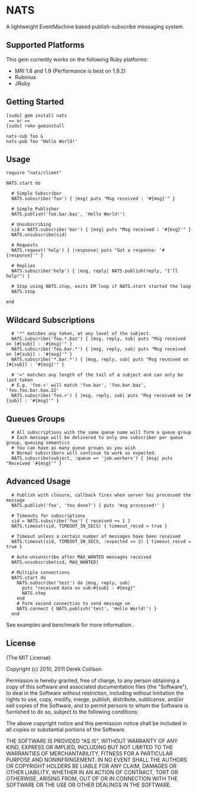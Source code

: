 # NATS

A lightweight EventMachine based publish-subscribe messaging system.

## Supported Platforms

This gem currently works on the following Ruby platforms:

- MRI 1.8 and 1.9 (Performance is best on 1.9.2)
- Rubinius
- JRuby

## Getting Started

    [sudo] gem install nats
     == or ==
    [sudo] rake geminstall

    nats-sub foo &
    nats-pub foo "Hello World!'

## Usage

    require "nats/client"

    NATS.start do

      # Simple Subscriber
      NATS.subscribe('foo') { |msg| puts "Msg received : '#{msg}'" }

      # Simple Publisher
      NATS.publish('foo.bar.baz', 'Hello World!')

      # Unsubscribing
      sid = NATS.subscribe('bar') { |msg| puts "Msg received : '#{msg}'" }
      NATS.unsubscribe(sid)

      # Requests
      NATS.request('help') { |response| puts "Got a response: '#{response}'" }

      # Replies
      NATS.subscribe('help') { |msg, reply| NATS.publish(reply, "I'll help!") }

      # Stop using NATS.stop, exits EM loop if NATS.start started the loop
      NATS.stop

    end

## Wildcard Subscriptions

      # '*" matches any token, at any level of the subject.
      NATS.subscribe('foo.*.baz') { |msg, reply, sub| puts "Msg received on [#{sub}] : '#{msg}'" }
      NATS.subscribe('foo.bar.*') { |msg, reply, sub| puts "Msg received on [#{sub}] : '#{msg}'" }
      NATS.subscribe('*.bar.*') { |msg, reply, sub| puts "Msg received on [#{sub}] : '#{msg}'" }

      # '>" matches any length of the tail of a subject and can only be last token
      # E.g. 'foo.>' will match 'foo.bar', 'foo.bar.baz', 'foo.foo.bar.bax.22'
      NATS.subscribe('foo.>') { |msg, reply, sub| puts "Msg received on [#{sub}] : '#{msg}'" }

## Queues Groups

      # All subscriptions with the same queue name will form a queue group
      # Each message will be delivered to only one subscriber per queue group, queuing semantics
      # You can have as many queue groups as you wish
      # Normal subscribers will continue to work as expected.
      NATS.subscribe(subject, :queue => 'job.workers') { |msg| puts "Received '#{msg}'" }

## Advanced Usage

      # Publish with closure, callback fires when server has processed the message
      NATS.publish('foo', 'You done?') { puts 'msg processed!' }

      # Timeouts for subscriptions
      sid = NATS.subscribe('foo') { received += 1 }
      NATS.timeout(sid, TIMEOUT_IN_SECS) { timeout_recvd = true }

      # Timeout unless a certain number of messages have been received
      NATS.timeout(sid, TIMEOUT_IN_SECS, :expected => 2) { timeout_recvd = true }

      # Auto-unsunscribe after MAX_WANTED messages received
      NATS.unsubscribe(sid, MAX_WANTED)

      # Multiple connections
      NATS.start do
        NATS.subscribe('test') do |msg, reply, sub|
          puts "received data on sub:#{sub} - #{msg}"
          NATS.stop
        end
        # Form second connection to send message on
        NATS.connect { NATS.publish('test', 'Hello World!') }
      end
      
See examples and benchmark for more information..

## License

(The MIT License)

Copyright (c) 2010, 2011 Derek Collison

Permission is hereby granted, free of charge, to any person obtaining a copy
of this software and associated documentation files (the "Software"), to
deal in the Software without restriction, including without limitation the
rights to use, copy, modify, merge, publish, distribute, sublicense, and/or
sell copies of the Software, and to permit persons to whom the Software is
furnished to do so, subject to the following conditions:

The above copyright notice and this permission notice shall be included in
all copies or substantial portions of the Software.

THE SOFTWARE IS PROVIDED "AS IS", WITHOUT WARRANTY OF ANY KIND, EXPRESS OR
IMPLIED, INCLUDING BUT NOT LIMITED TO THE WARRANTIES OF MERCHANTABILITY,
FITNESS FOR A PARTICULAR PURPOSE AND NONINFRINGEMENT. IN NO EVENT SHALL THE
AUTHORS OR COPYRIGHT HOLDERS BE LIABLE FOR ANY CLAIM, DAMAGES OR OTHER
LIABILITY, WHETHER IN AN ACTION OF CONTRACT, TORT OR OTHERWISE, ARISING
FROM, OUT OF OR IN CONNECTION WITH THE SOFTWARE OR THE USE OR OTHER DEALINGS
IN THE SOFTWARE.

